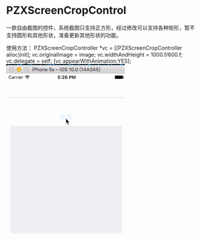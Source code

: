 # PZXScreenCropControl
一款自由截图的控件，系统截图只支持正方形，经过修改可以支持各种矩形，暂不支持圆形和其他形状，准备更新其他形状的功能。

使用方法：
        PZXScreenCropController *vc = [[PZXScreenCropController alloc]init];
        vc.originalImage = image;
        vc.widthAndHeight = 1000.f/600.f;
        vc.delegate = self;
        [vc appearWithAnimation:YES];
![image](https://github.com/PZXforXcode/PZXScreenCropControl/blob/master/PZXScreenCropControl/show.gif)
